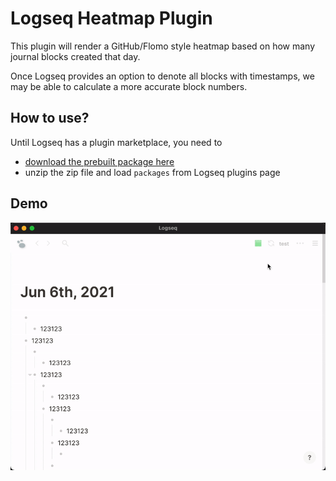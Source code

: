 # Logseq Heatmap Plugin

This plugin will render a GitHub/Flomo style heatmap based on how many journal
blocks created that day.

Once Logseq provides an option to denote all blocks with timestamps, we may
be able to calculate a more accurate block numbers.

## How to use?
Until Logseq has a plugin marketplace, you need to
- [download the prebuilt package here](https://github.com/pengx17/logseq-plugin-heatmap/releases/download/latest/logseq-plugin-heatmap.zip)
- unzip the zip file and load `packages` from Logseq plugins page  

## Demo
![](./heatmap-demo.gif)
